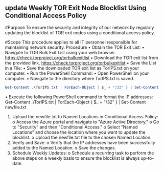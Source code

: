 ## update Weekly TOR Exit Node Blocklist Using Conditional Access Policy

#Purpose
To ensure the security and integrity of our network by regularly updating the blocklist of TOR exit nodes 
using a conditional access policy.

#Scope
This procedure applies to all IT personnel responsible for maintaining network security.
Procedure
• Obtain the TOR Exit List:
• Navigate to TOR Bulk Exit List using your web browser. 
  https://check.torproject.org/torbulkexitlist
• Download the TOR exit list from the provided link.
  https://check.torproject.org/torbulkexitlist
• Save the List in a File:
• Save the downloaded TOR exit list as TorIPS.txt on your computer.
• Run the PowerShell Command:
• Open PowerShell on your computer.
• Navigate to the directory where TorIPS.txt is saved.
```powershell
Get-Content .\TorIPS.txt | ForEach-Object { $_ + "/32" } | Set-Content newfile.txt
```
• Execute the following PowerShell command to format the IP addresses:
Get-Content .\TorIPS.txt | ForEach-Object { $_ + "/32" } | Set-Content newfile.txt
1. Upload the newfile.txt to Named Locations in Conditional Access Policy:
o Access the Azure portal and navigate to "Azure Active Directory."
o Go to "Security" and then "Conditional Access."
o Select "Named Locations" and choose the location where you want to update the 
blocklist.
o Upload the newfile.txt file to the chosen Named Location.
2. Verify and Save:
o Verify that the IP addresses have been successfully added to the Named Location.
o Save the changes.
3. Schedule Weekly Updates:
o Schedule a recurring task to perform the above steps on a weekly basis to ensure the 
blocklist is always up-to-date.

